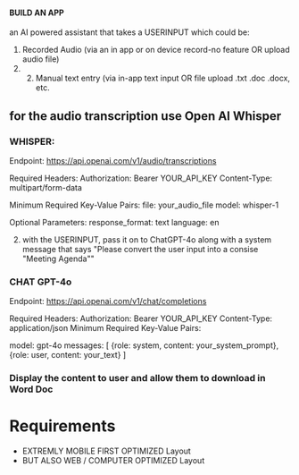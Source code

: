 #### BUILD AN APP #### 

an AI powered assistant that takes a USERINPUT which could be: 
1. Recorded Audio (via an in app or on device record-no feature OR upload audio file)
2. 2. Manual text entry (via in-app text input OR file upload .txt .doc .docx, etc. 

 
## for the audio transcription use Open AI Whisper 


### WHISPER: 

Endpoint: https://api.openai.com/v1/audio/transcriptions

Required Headers:
Authorization: Bearer YOUR_API_KEY
Content-Type: multipart/form-data

Minimum Required Key-Value Pairs:
file: your_audio_file
model: whisper-1

Optional Parameters:
response_format: text
language: en


2. with the USERINPUT, pass it on to ChatGPT-4o along with a system message that says "Please convert the user input into a consise "Meeting Agenda""

### CHAT GPT-4o 
Endpoint: https://api.openai.com/v1/chat/completions

Required Headers:
Authorization: Bearer YOUR_API_KEY
Content-Type: application/json
Minimum Required Key-Value Pairs:

model: gpt-4o
messages: [
    {role: system, content: your_system_prompt},
    {role: user, content: your_text}
]



### Display the content to user and allow them to download in Word Doc


# Requirements
- EXTREMLY MOBILE FIRST OPTIMIZED Layout 
- BUT ALSO WEB / COMPUTER OPTIMIZED Layout 
